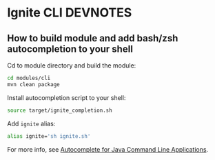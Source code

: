 # Ignite CLI DEVNOTES

## How to build module and add bash/zsh autocompletion to your shell

Cd to module directory and build the module:
```bash
cd modules/cli
mvn clean package
```

Install autocompletion script to your shell:
```bash 
source target/ignite_completion.sh 
```

Add `ignite` alias:
```bash
alias ignite='sh ignite.sh'
```

For more info, see [Autocomplete for Java Command Line Applications](https://picocli.info/autocomplete.html).